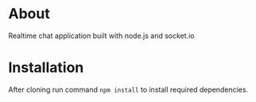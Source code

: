 # About
Realtime chat application built with node.js and socket.io
# Installation
After cloning run command `npm install` to install required dependencies.
